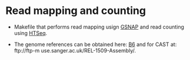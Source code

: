 # Read mapping and counting 

* Makefile that performs read mapping usign [GSNAP](http://research-pub.gene.com/gmap/) and read counting using [HTSeq](http://www-huber.embl.de/HTSeq/doc/overview.html).

* The genome references can be obtained here: [B6](http://www.ensembl.org/info/data/ftp/index.html) and for CAST at: ftp://ftp-m use.sanger.ac.uk/REL-1509-Assembly/.



